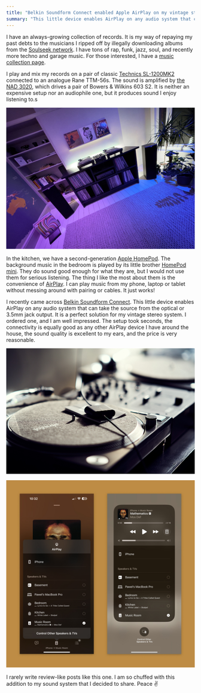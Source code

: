 ```yaml
---
title: "Belkin Soundform Connect enabled Apple AirPlay on my vintage stereo system"
summary: "This little device enables AirPlay on any audio system that can take the source from the optical or 3.5mm jack output. The setup took seconds, the connectivity is equally good as any other AirPlay device I have around the house, the sound quality is excellent to my ears, and the price is very reasonable."
---
```


I have an always-growing collection of records. It is my way of repaying my past debts to the musicians I ripped off by illegally downloading albums from the [Soulseek network](https://www.slsknet.org). I have tons of rap, funk, jazz, soul, and recently more techno and garage music. For those interested, I have a [music collection page](/music).

I play and mix my records on a pair of classic [Technics SL-1200MK2](https://en.wikipedia.org/wiki/Technics_SL-1200) connected to an analogue Rane TTM-56s. The sound is amplified by [the NAD 3020](https://en.wikipedia.org/wiki/NAD_3020), which drives a pair of Bowers & Wilkins 603 S2. It is neither an expensive setup nor an audiophile one, but it produces sound I enjoy listening to.s

![My DJ setup - Technics SL-1200MK2, Rane TTM-56s, NAD 3020, Bowers & Wilkins 603 S2](music-room.jpg)

In the kitchen, we have a second-generation [Apple HomePod](https://www.apple.com/uk/homepod-2nd-generation/). The background music in the bedroom is played by its little brother [HomePod mini](https://www.apple.com/uk/homepod-mini/). They do sound good enough for what they are, but I would not use them for serious listening. The thing I like the most about them is the convenience of [AirPlay](https://www.apple.com/uk/airplay/). I can play music from my phone, laptop or tablet without messing around with pairing or cables. It just works!

I recently came across [Belkin Soundform Connect](https://www.belkin.com/uk/audio-adapter-with-airplay-2/P-AUZ002.html). This little device enables AirPlay on any audio system that can take the source from the optical or 3.5mm jack output. It is a perfect solution for my vintage stereo system. I ordered one, and I am well impressed. The setup took seconds, the connectivity is equally good as any other AirPlay device I have around the house, the sound quality is excellent to my ears, and the price is very reasonable.

![Belkin Soundform Connect](belkin.jpg)

![AirPlay screen with my new Music Room output selected](airplay.jpg)

I rarely write review-like posts like this one. I am so chuffed with this addition to my sound system that I decided to share. Peace ✌️


